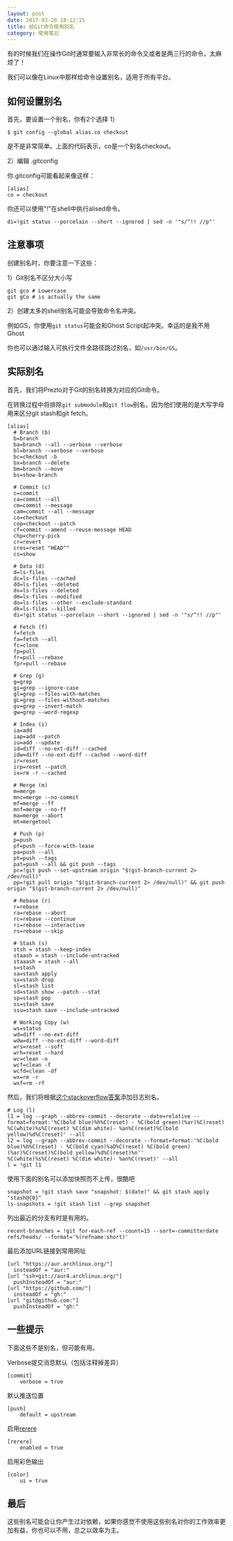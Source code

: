 ```yaml
---
layout: post
date: 2017-03-20 18:12:15
title: 给Git命令使用别名
category: 使用笔记
---
```


有的时候我们在操作Git时通常要输入非常长的命令又或者是两三行的命令，太麻烦了！

我们可以像在Linux中那样给命令设置别名，适用于所有平台。

## 如何设置别名

首先，要设置一个别名，你有2个选择
1）

```
$ git config --global alias.co checkout
```

是不是非常简单。上面的代码表示，co是一个别名checkout。


2）编辑 .gitconfig

你.gitconfig可能看起来像这样：
```
[alias]
co = checkout
```

你还可以使用"!"在shell中执行alised命令。

```
di=!git status --porcelain --short --ignored | sed -n '"s/^!! //p"'
```


## 注意事项

创建别名时，你要注意一下这些：

1）Git别名不区分大小写
```
git gco # Lowercase
git gCo # is actually the same
```

2）创建太多的shell别名可能会导致命令名冲突。

例如GS，你使用`git status`可能会和Ghost Script起冲突。幸运的是我不用Ghost

你也可以通过输入可执行文件全路径跳过别名，如`/usr/bin/GS`。

## 实际别名

首先，我们将Prezto对于Git的别名转换为对应的Git命令。

在转换过程中将排除`git submodule`和`git flow`别名，因为他们使用的是大写字母用来区分git stash和git fetch。

```
[alias]
  # Branch (b)
  b=branch
  ba=branch --all --verbose --verbose
  bl=branch --verbose --verbose
  bc=checkout -b
  bx=branch --delete
  bm=branch --move
  bs=show-branch

  # Commit (c)
  c=commit
  ca=commit --all
  cm=commit --message
  cam=commit --all --message
  co=checkout
  cop=checkout --patch
  cf=commit --amend --reuse-message HEAD
  chp=cherry-pick
  cr=revert
  cres=reset "HEAD^"
  cs=show

  # Data (d)
  d=ls-files
  dc=ls-files --cached
  dd=ls-files --deleted
  dx=ls-files --deleted
  dm=ls-files --modified
  do=ls-files --other --exclude-standard
  dk=ls-files --killed
  di=!git status --porcelain --short --ignored | sed -n '"s/^!! //p"'

  # Fetch (f)
  f=fetch
  fa=fetch --all
  fc=clone
  fp=pull
  fr=pull --rebase
  fpr=pull --rebase

  # Grep (g)
  g=grep
  gi=grep --ignore-case
  gl=grep --files-with-matches
  gL=grep --files-without-matches
  gv=grep --invert-match
  gw=grep --word-regexp

  # Index (i)
  ia=add
  iap=add --patch
  iu=add --update
  id=diff --no-ext-diff --cached
  idw=diff --no-ext-diff --cached --word-diff
  ir=reset
  irp=reset --patch
  ix=rm -r --cached

  # Merge (m)
  m=merge
  mnc=merge --no-commit
  mf=merge --ff
  mnf=merge --no-ff
  ma=merge --abort
  mt=mergetool

  # Push (p)
  p=push
  pf=push --force-with-lease
  pa=push --all
  pt=push --tags
  pat=push --all && git push --tags
  pc=!git push --set-upstream origin "$(git-branch-current 2> /dev/null)"
  pp=!git pull origin "$(git-branch-current 2> /dev/null)" && git push origin "$(git-branch-current 2> /dev/null)"

  # Rebase (r)
  r=rebase
  ra=rebase --abort
  rc=rebase --continue
  ri=rebase --interactive
  rs=rebase --skip

  # Stash (s)
  stsh = stash --keep-index
  staash = stash --include-untracked
  staaash = stash --all
  s=stash
  sa=stash apply
  sx=stash drop
  sl=stash list
  sd=stash show --patch --stat
  sp=stash pop
  ss=stash save
  ssu=stash save --include-untracked

  # Working Copy (w)
  ws=status
  wd=diff --no-ext-diff
  wdw=diff --no-ext-diff --word-diff
  wrs=reset --soft
  wrh=reset --hard
  wc=clean -n
  wcf=clean -f
  wcfd=clean -df
  wx=rm -r
  wxf=rm -rf

```

然后，我们将根据[这个stackoverflow答案](https://stackoverflow.com/questions/1057564/pretty-git-branch-graphs/9074343#9074343)添加日志别名。

```
# Log (l)
l1 = log --graph --abbrev-commit --decorate --date=relative --format=format:'%C(bold blue)%h%C(reset) - %C(bold green)(%ar)%C(reset) %C(white)%s%C(reset) %C(dim white)- %an%C(reset)%C(bold yellow)%d%C(reset)' --all
l2 = log --graph --abbrev-commit --decorate --format=format:'%C(bold blue)%h%C(reset) - %C(bold cyan)%aD%C(reset) %C(bold green)(%ar)%C(reset)%C(bold yellow)%d%C(reset)%n''          %C(white)%s%C(reset) %C(dim white)- %an%C(reset)' --all
l = !git l1
```

使用下面的别名可以添加快照而不上传，很酷吧

```
snapshot = !git stash save "snapshot: $(date)" && git stash apply "stash@{0}"
ls-snapshots = !git stash list --grep snapshot
```

列出最近的分支有时是有用的。
```
recent-branches = !git for-each-ref --count=15 --sort=-committerdate refs/heads/ --format='%(refname:short)'
```

最后添加URL链接到常用网址

```
[url "https://aur.archlinux.org/"]
  insteadOf = "aur:"
[url "ssh+git://aur4.archlinux.org/"]
  pushInsteadOf = "aur:"
[url "https://github.com/"]
  insteadOf = "gh:"
[url "git@github.com:"]
  pushInsteadOf = "gh:"
```

## 一些提示

下面这些不是别名，但可能有用。

Verbose提交消息默认（包括注释掉差异）

```
[commit]
    verbose = true
```

默认推送位置
```
[push]
    default = upstream
```

启用[rerere](https://git-scm.com/blog/2010/03/08/rerere.html)
```
[rerere]
    enabled = true
```

启用彩色输出
```
[color]
    ui = true
```

## 最后

这些别名可能会让你产生过对依赖，如果你感觉不使用这些别名对你的工作效率更加有益，你也可以不用，总之以效率为主。

